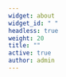 ```yaml
---
widget: about
widget_id: " "
headless: true
weight: 20
title: ""
active: true
author: admin
---
```

